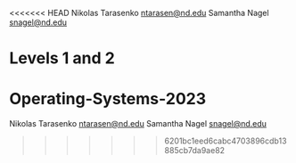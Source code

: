 <<<<<<< HEAD
Nikolas Tarasenko ntarasen@nd.edu
Samantha Nagel snagel@nd.edu

Levels 1 and 2
=======
# Operating-Systems-2023
Nikolas Tarasenko ntarasen@nd.edu
Samantha Nagel snagel@nd.edu
>>>>>>> 6201bc1eed6cabc4703896cdb13885cb7da9ae82
